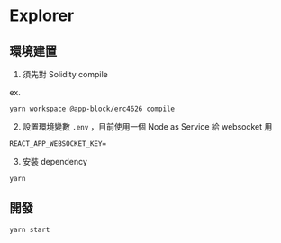 # Explorer

## 環境建置

1. 須先對 Solidity compile

ex.

```
yarn workspace @app-block/erc4626 compile
```

2. 設置環境變數 `.env` ，目前使用一個 Node as Service 給 websocket 用

```
REACT_APP_WEBSOCKET_KEY=
```

3. 安裝 dependency

```
yarn
```

## 開發

```
yarn start
```
